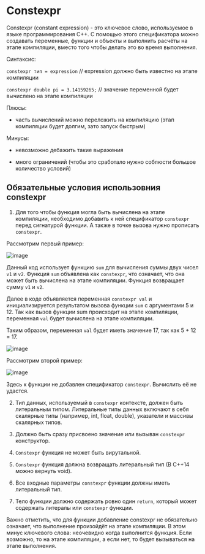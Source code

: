 # Constexpr

Constexpr (constant expression) - это ключевое слово, используемое в языке программирования C++. С помощью этого спецификатора можно создавать переменные, функции и объекты и выполнить расчёты на этапе компиляции, вместо того чтобы делать это во время выполнения.

Синтаксис: 


`constexpr тип = expression` // expression должно быть известно на этапе компиляции


`constexpr double pi = 3.14159265;` // значение переменной будет вычислено на этапе компиляции

Плюсы:

- часть вычислений можно переложить на компиляцию (этап компиляции будет долгим, зато запуск быстрым)

Минусы:

- невозможно дебажить такие выражения
  
- много ограничений (чтобы это сработало нужно соблюсти большое количество условий)

## Обязательные условия использовния constexpr

1. Для того чтобы функция могла быть вычислена на этапе компиляции, необходимо добавить к ней спецификатор `constexpr` перед сигнатурой функции.
А также в точке вызова нужно прописать `constexpr`.

Рассмотрим первый пример:

![image](https://github.com/netology-code/cppl-homeworks/assets/147130852/c81f2ddd-fdd2-42d6-af3c-7fa83b8c7ef8)


Данный код использует функцию `sum` для вычисления суммы двух чисел `v1` и `v2`. Функция `sum` объявлена как `constexpr`, что означает, что она может быть вычислена на этапе компиляции. Функция возвращает сумму `v1` и `v2`.

Далее в коде объявляется переменная `constexpr val` и инициализируется результатом вызова функции `sum` с аргументами 5 и 12. Так как вызов функции sum происходит на этапе компиляции, переменная `val` будет вычислена на этапе компиляции.

Таким образом, переменная `val` будет иметь значение 17, так как 5 + 12 = 17.

![image](https://github.com/netology-code/cppl-homeworks/assets/147130852/3be3d2d9-9a42-4191-991c-f85b17cddef7)


Рассмотрим второй пример:

![image](https://github.com/netology-code/cppl-homeworks/assets/147130852/55a1006a-106f-40bb-a1b9-b9124e01101c)


Здесь к функции не добавлен спецификатор `constexpr`. Вычислить её не удастся.


2. Тип данных, используемый в `constexpr` контексте, должен быть литеральным типом. Литеральные типы данных включают в себя скалярные типы (например, int, float, double), указатели и массивы скалярных типов.
  
3. Должно быть сразу присвоено значение или вызыван `constexpr` конструктор.
  
4. `Constexpr` функция не может быть вирутальной.
   
5. `Constexpr` функция должна возвращать литеральный тип (В С++14 можно вернуть void).

   
6. Все входные параметры `constexpr` функции должны иметь литеральный тип.

   
7. Тело функции должно содержать ровно один `return`, который может содержать литералы или `constexpr` функции.

Важно отметить, что для функции добавление constexpr не обязательно означает, что выполнение произойдёт на этапе компиляции. В этом минус ключевого слова: неочевидно когда выполнится функция. Если возможно, то на этапе компиляции, а если нет, то будет вызываться на этапе выполнения.


